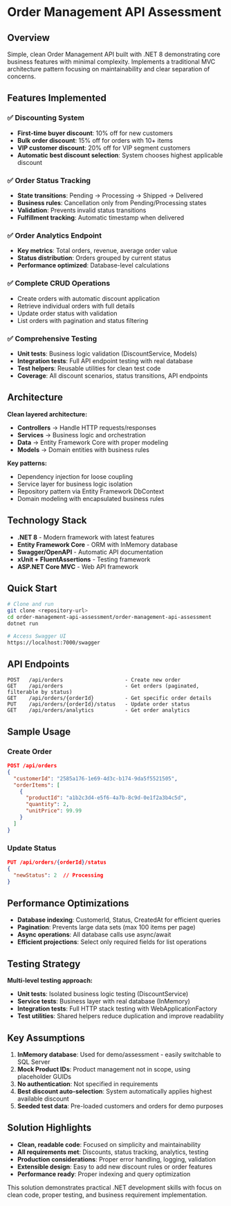 # Order Management API Assessment

## Overview
Simple, clean Order Management API built with .NET 8 demonstrating core business features with minimal complexity. Implements a traditional MVC architecture pattern focusing on maintainability and clear separation of concerns.

## Features Implemented

### ✅ **Discounting System**
- **First-time buyer discount**: 10% off for new customers
- **Bulk order discount**: 15% off for orders with 10+ items  
- **VIP customer discount**: 20% off for VIP segment customers
- **Automatic best discount selection**: System chooses highest applicable discount

### ✅ **Order Status Tracking**
- **State transitions**: Pending → Processing → Shipped → Delivered
- **Business rules**: Cancellation only from Pending/Processing states
- **Validation**: Prevents invalid status transitions
- **Fulfillment tracking**: Automatic timestamp when delivered

### ✅ **Order Analytics Endpoint**
- **Key metrics**: Total orders, revenue, average order value
- **Status distribution**: Orders grouped by current status
- **Performance optimized**: Database-level calculations

### ✅ **Complete CRUD Operations**
- Create orders with automatic discount application
- Retrieve individual orders with full details
- Update order status with validation
- List orders with pagination and status filtering

### ✅ **Comprehensive Testing**
- **Unit tests**: Business logic validation (DiscountService, Models)
- **Integration tests**: Full API endpoint testing with real database
- **Test helpers**: Reusable utilities for clean test code
- **Coverage**: All discount scenarios, status transitions, API endpoints

## Architecture

**Clean layered architecture:**
- **Controllers** → Handle HTTP requests/responses
- **Services** → Business logic and orchestration  
- **Data** → Entity Framework Core with proper modeling
- **Models** → Domain entities with business rules

**Key patterns:**
- Dependency injection for loose coupling
- Service layer for business logic isolation
- Repository pattern via Entity Framework DbContext
- Domain modeling with encapsulated business rules

## Technology Stack

- **.NET 8** - Modern framework with latest features
- **Entity Framework Core** - ORM with InMemory database
- **Swagger/OpenAPI** - Automatic API documentation
- **xUnit + FluentAssertions** - Testing framework
- **ASP.NET Core MVC** - Web API framework

## Quick Start

```bash
# Clone and run
git clone <repository-url>
cd order-management-api-assessment/order-management-api-assessment
dotnet run

# Access Swagger UI
https://localhost:7000/swagger
```

## API Endpoints

```
POST   /api/orders                    - Create new order
GET    /api/orders                    - Get orders (paginated, filterable by status)
GET    /api/orders/{orderId}          - Get specific order details
PUT    /api/orders/{orderId}/status   - Update order status
GET    /api/orders/analytics          - Get order analytics
```

## Sample Usage

### Create Order
```json
POST /api/orders
{
  "customerId": "2585a176-1e69-4d3c-b174-9da5f5521505",
  "orderItems": [
    {
      "productId": "a1b2c3d4-e5f6-4a7b-8c9d-0e1f2a3b4c5d",
      "quantity": 2,
      "unitPrice": 99.99
    }
  ]
}
```

### Update Status
```json
PUT /api/orders/{orderId}/status
{
  "newStatus": 2  // Processing
}
```

## Performance Optimizations

- **Database indexing**: CustomerId, Status, CreatedAt for efficient queries
- **Pagination**: Prevents large data sets (max 100 items per page)
- **Async operations**: All database calls use async/await
- **Efficient projections**: Select only required fields for list operations

## Testing Strategy

**Multi-level testing approach:**
- **Unit tests**: Isolated business logic testing (DiscountService)
- **Service tests**: Business layer with real database (InMemory)
- **Integration tests**: Full HTTP stack testing with WebApplicationFactory
- **Test utilities**: Shared helpers reduce duplication and improve readability

## Key Assumptions

1. **InMemory database**: Used for demo/assessment - easily switchable to SQL Server
2. **Mock Product IDs**: Product management not in scope, using placeholder GUIDs
3. **No authentication**: Not specified in requirements
4. **Best discount auto-selection**: System automatically applies highest available discount
5. **Seeded test data**: Pre-loaded customers and orders for demo purposes

## Solution Highlights

- **Clean, readable code**: Focused on simplicity and maintainability
- **All requirements met**: Discounts, status tracking, analytics, testing
- **Production considerations**: Proper error handling, logging, validation
- **Extensible design**: Easy to add new discount rules or order features
- **Performance ready**: Proper indexing and query optimization

This solution demonstrates practical .NET development skills with focus on clean code, proper testing, and business requirement implementation.